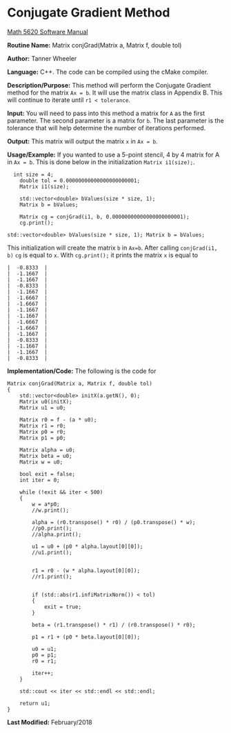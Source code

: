 # Conjugate Gradient Method

[Math 5620 Software Manual](https://tannerwheeler.github.io/math5620/main)

**Routine Name:** Matrix conjGrad(Matrix a, Matrix f, double tol)

**Author:** Tanner Wheeler

**Language:** C++. The code can be compiled using the cMake compiler.

**Description/Purpose:** This method will perform the Conjugate Gradient method for the matrix `Ax = b`.  It will use the matrix class in Appendix B.  This will continue to iterate until `r1 < tolerance`.  

**Input:** You will need to pass into this method a matrix for `A` as the first parameter.  The second parameter is a matrix for `b`.  The last parameter is the tolerance that will help determine the number of iterations performed.

**Output:** This matrix will output the matrix `x` in `Ax = b`.

**Usage/Example:**
If you wanted to use a 5-point stencil, 4 by 4 matrix for A in `Ax = b`.  This is done below in the initialization 
`Matrix i1(size);`.
```
  int size = 4;
	double tol = 0.00000000000000000000001;
	Matrix i1(size);

	std::vector<double> bValues(size * size, 1);
	Matrix b = bValues;
  
	Matrix cg = conjGrad(i1, b, 0.00000000000000000000001);
	cg.print();
```
`std::vector<double> bValues(size * size, 1);
Matrix b = bValues;`

This initialization will create the matrix `b` in `Ax=b`.  After calling `conjGrad(i1, b)` `cg` is equal to `x`.
With `cg.print();` it prints the matrix `x` is equal to
```
|  -0.8333  |
|  -1.1667  |
|  -1.1667  |
|  -0.8333  |
|  -1.1667  |
|  -1.6667  |
|  -1.6667  |
|  -1.1667  |
|  -1.1667  |
|  -1.6667  |
|  -1.6667  |
|  -1.1667  |
|  -0.8333  |
|  -1.1667  |
|  -1.1667  |
|  -0.8333  |
```

**Implementation/Code:** The following is the code for 
```
Matrix conjGrad(Matrix a, Matrix f, double tol)
{
	std::vector<double> initX(a.getN(), 0);
	Matrix u0(initX);
	Matrix u1 = u0;

	Matrix r0 = f - (a * u0);
	Matrix r1 = r0;
	Matrix p0 = r0;
	Matrix p1 = p0;

	Matrix alpha = u0;
	Matrix beta = u0;
	Matrix w = u0;

	bool exit = false;
	int iter = 0;

	while (!exit && iter < 500)
	{
		w = a*p0;
		//w.print();

		alpha = (r0.transpose() * r0) / (p0.transpose() * w);
		//p0.print();
		//alpha.print();

		u1 = u0 + (p0 * alpha.layout[0][0]);
		//u1.print();


		r1 = r0 - (w * alpha.layout[0][0]);
		//r1.print();


		if (std::abs(r1.infiMatrixNorm()) < tol)
		{
			exit = true;
		}

		beta = (r1.transpose() * r1) / (r0.transpose() * r0);

		p1 = r1 + (p0 * beta.layout[0][0]);

		u0 = u1;
		p0 = p1;
		r0 = r1;
		
		iter++;
	}

	std::cout << iter << std::endl << std::endl;

	return u1;
}
```
**Last Modified:** February/2018
